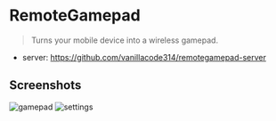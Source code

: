 # RemoteGamepad

> Turns your mobile device into a wireless gamepad.

- server: https://github.com/vanillacode314/remotegamepad-server

## Screenshots

![gamepad](https://user-images.githubusercontent.com/99942860/179418034-d7b226e5-b23b-48eb-bad8-a0294711f427.png)
![settings](https://user-images.githubusercontent.com/99942860/179418075-90afc99c-b182-4722-8685-97946ded9106.png)
